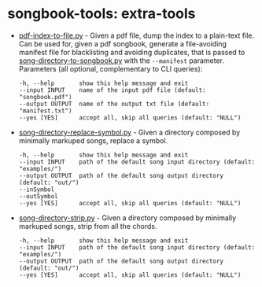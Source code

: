 # songbook-tools: extra-tools

- [pdf-index-to-file.py](pdf-index-to-file.py) - Given a pdf file, dump the index to a plain-text file. Can be used for, given a pdf songbook, generate a file-avoiding manifest file for blacklisting and avoiding duplicates, that is passed to [song-directory-to-songbook.py](/README.md#contents-and-usage) with the `--manifest` parameter. Parameters (all optional, complementary to CLI queries):
  ```
  -h, --help       show this help message and exit
  --input INPUT    name of the input pdf file (default: "songbook.pdf")
  --output OUTPUT  name of the output txt file (default: "manifest.txt")
  --yes [YES]      accept all, skip all queries (default: "NULL")
  ```

- [song-directory-replace-symbol.py](song-directory-replace-symbol.py) - Given a directory composed by minimally markuped songs, replace a symbol.
  ```
  -h, --help       show this help message and exit
  --input INPUT    path of the default song input directory (default: "examples/")
  --output OUTPUT  path of the default song output directory (default: "out/")
  --inSymbol
  --outSymbol
  --yes [YES]      accept all, skip all queries (default: "NULL")
  ```

- [song-directory-strip.py](song-directory-strip.py) - Given a directory composed by minimally markuped songs, strip from all the chords.
  ```
  -h, --help       show this help message and exit
  --input INPUT    path of the default song input directory (default: "examples/")
  --output OUTPUT  path of the default song output directory (default: "out/")
  --yes [YES]      accept all, skip all queries (default: "NULL")
  ```
